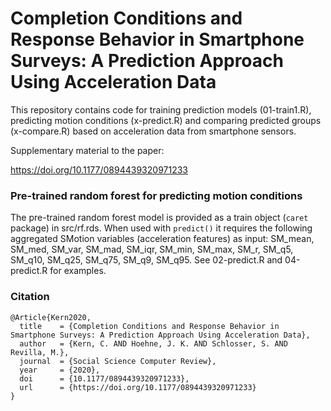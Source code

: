 # Completion Conditions and Response Behavior in Smartphone Surveys: A Prediction Approach Using Acceleration Data

This repository contains code for training prediction models (01-train1.R), predicting motion conditions (x-predict.R) and comparing predicted groups (x-compare.R) based on acceleration data from smartphone sensors.

Supplementary material to the paper: 

https://doi.org/10.1177/0894439320971233

### Pre-trained random forest for predicting motion conditions

The pre-trained random forest model is provided as a train object (`caret` package) in src/rf.rds. When used with `predict()` it requires the following aggregated SMotion variables (acceleration features) as input: SM_mean, SM_med, SM_var, SM_mad, SM_iqr, SM_min, SM_max, SM_r, SM_q5, SM_q10, SM_q25, SM_q75, SM_q9, SM_q95. See 02-predict.R and 04-predict.R for examples. 

### Citation 

``` {.r}
@Article{Kern2020,
  title    = {Completion Conditions and Response Behavior in Smartphone Surveys: A Prediction Approach Using Acceleration Data},
  author   = {Kern, C. AND Hoehne, J. K. AND Schlosser, S. AND Revilla, M.},
  journal  = {Social Science Computer Review},
  year     = {2020},
  doi      = {10.1177/0894439320971233},
  url      = {https://doi.org/10.1177/0894439320971233}
}
```
